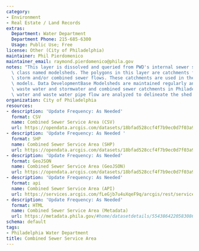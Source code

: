 ```yaml
---
category:
- Environment
- Real Estate / Land Records
extras:
  Department: Water Department
  Department Phone: 215-685-6300
  Usage: Public Use; Free
license: Other (City of Philadelphia)
maintainer: Phil Pierdomenico
maintainer_email: raymond.pierdomenico@phila.gov
notes: "This layer is dissolved and queried from PWD's internal sewer shed feature\
  \ class named modelsheds. The polygons in this layer are catchments for sanitary,\
  \ storm and/or combined sewer flows. These catchments are used in the hydraulic\
  \ models. Data DevelopmentBase Modelsheds are maintained regularly and delineate\
  \ waste water and stormwater and combined sewer catchments in Philadelphia. Storm\
  \ water and waste water pipe flow are analyzed to delineate the shed boundaries."
organization: City of Philadelphia
resources:
- description: 'Update Frequency: As Needed'
  format: CSV
  name: Combined Sewer Service Area (CSV)
  url: https://opendata.arcgis.com/datasets/18bfad528ccf4f7b9ec0d7f03a9a786f_0.csv
- description: 'Update Frequency: As Needed '
  format: SHP
  name: Combined Sewer Service Area (SHP)
  url: https://opendata.arcgis.com/datasets/18bfad528ccf4f7b9ec0d7f03a9a786f_0.zip
- description: 'Update Frequency: As Needed'
  format: GeoJSON
  name: Combined Sewer Service Area (GeoJSON)
  url: https://opendata.arcgis.com/datasets/18bfad528ccf4f7b9ec0d7f03a9a786f_0.geojson
- description: 'Update Frequency: As Needed'
  format: api
  name: Combined Sewer Service Area (API)
  url: https://services.arcgis.com/fLeGjb7u4uXqeF9q/arcgis/rest/services/Combined_Sewer_Service_Area/FeatureServer/0/query?outFields=*&where=1%3D1
- description: 'Update Frequency: As Needed'
  format: HTML
  name: Combined Sewer Service Area (Metadata)
  url: https://metadata.phila.gov/#home/datasetdetails/5543864220583086178c4e6a/
schema: default
tags:
- Philadelphia Water Department
title: Combined Sewer Service Area
---
```

